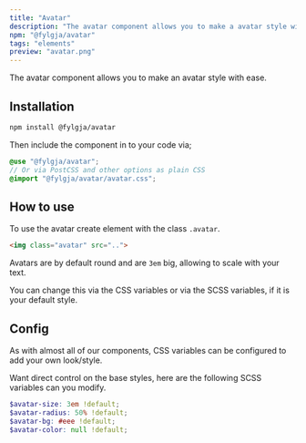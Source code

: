 ```yaml
---
title: "Avatar"
description: "The avatar component allows you to make a avatar style with ease."
npm: "@fylgja/avatar"
tags: "elements"
preview: "avatar.png"
---
```


The avatar component allows you to make an avatar style with ease.

## Installation

```bash
npm install @fylgja/avatar
```

Then include the component in to your code via;

```scss
@use "@fylgja/avatar";
// Or via PostCSS and other options as plain CSS
@import "@fylgja/avatar/avatar.css";
```

## How to use

To use the avatar create element with the class `.avatar`.

```html
<img class="avatar" src="..">
```

Avatars are by default round and are `3em` big, allowing to scale with your text.

You can change this via the CSS variables or via the SCSS variables, if it is your default style.

## Config

As with almost all of our components, CSS variables can be configured to add your own look/style.

Want direct control on the base styles, here are the following SCSS variables can you modify.

```scss
$avatar-size: 3em !default;
$avatar-radius: 50% !default;
$avatar-bg: #eee !default;
$avatar-color: null !default;
```
